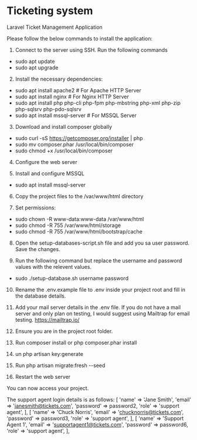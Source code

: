 # Ticketing system
Laravel Ticket Management Application

Please follow the below commands to install the application:

1. Connect to the server using SSH. Run the following commands
- sudo apt update
- sudo apt upgrade

2. Install the necessary dependencies:
- sudo apt install apache2          # For Apache HTTP Server
- sudo apt install nginx            # For Nginx HTTP Server
- sudo apt install php php-cli php-fpm php-mbstring php-xml php-zip php-sqlsrv php-pdo-sqlsrv
- sudo apt install mssql-server     # For MSSQL Server

3. Download and install composer globally
- sudo curl -sS https://getcomposer.org/installer | php
- sudo mv composer.phar /usr/local/bin/composer
- sudo chmod +x /usr/local/bin/composer

4. Configure the web server

5. Install and configure MSSQL
- sudo apt install mssql-server

6. Copy the project files to the /var/www/html directory

7. Set permissions:
- sudo chown -R www-data:www-data /var/www/html
- sudo chmod -R 755 /var/www/html/storage
- sudo chmod -R 755 /var/www/html/bootstrap/cache

8. Open the setup-databases-script.sh file and add you sa user password. Save the changes.

9. Run the following command but replace the username and password values with the relevent values.
- sudo ./setup-database.sh username password

10. Rename the .env.example file to .env inside your project root and fill in the database details.

11. Add your mail server details in the .env file. If you do not have a mail server and only plan on testing, I would suggest using Mailtrap for email testing. https://mailtrap.io/

12. Ensure you are in the project root folder.

13. Run composer install or php composer.phar install

14. un php artisan key:generate

15. Run php artisan migrate:fresh --seed

16. Restart the web server

You can now access your project.


The support agent login details is as follows:
[
    'name' => 'Jane Smith',
    'email' => 'janesmith@tickets.com',
    'password' => password2,
    'role' => 'support agent',
],
[
    'name' => 'Chuck Norris',
    'email' => 'chucknorris@tickets.com',
    'password' => password3,
    'role' => 'support agent',
],
[
    'name' => 'Support Agent 1',
    'email' => 'supportagent1@tickets.com',
    'password' => password6,
    'role' => 'support agent',
],
